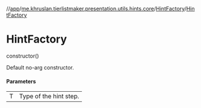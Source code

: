 //[app](../../../index.md)/[me.khruslan.tierlistmaker.presentation.utils.hints.core](../index.md)/[HintFactory](index.md)/[HintFactory](-hint-factory.md)

# HintFactory

constructor()

Default no-arg constructor.

#### Parameters

| | |
|---|---|
| T | Type of the hint step. |
